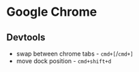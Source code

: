 
# Google Chrome
## Devtools
- swap between chrome tabs - `cmd+[`/`cmd+]`
- move dock position - `cmd+shift+d`